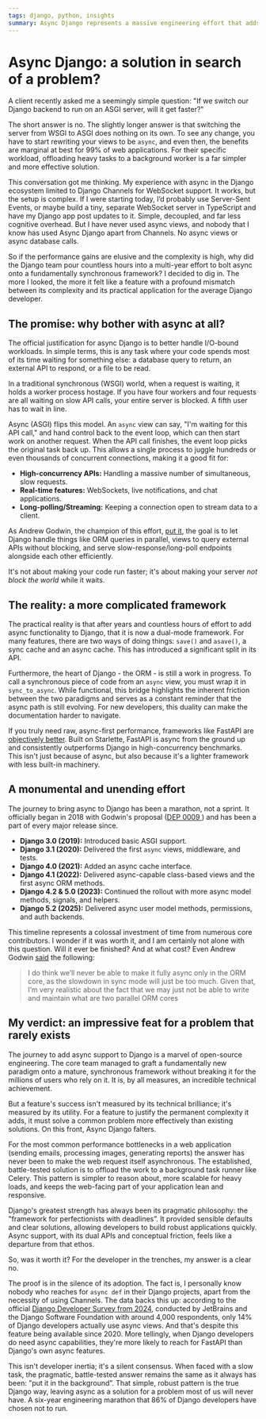 ```yaml
---
tags: django, python, insights
summary: Async Django represents a massive engineering effort that adds considerable complexity to the framework for benefits so niche that it often proves to be a counterproductive trap for the average developer.
---
```


# Async Django: a solution in search of a problem?

A client recently asked me a seemingly simple question: "If we switch our Django backend to run on an ASGI server, will it get faster?"

The short answer is no. The slightly longer answer is that switching the server from WSGI to ASGI does nothing on its own. To see any change, you have to start rewriting your views to be `async`, and even then, the benefits are marginal at best for 99% of web applications. For their specific workload, offloading heavy tasks to a background worker is a far simpler and more effective solution.

This conversation got me thinking. My experience with async in the Django ecosystem limited to Django Channels for WebSocket support. It works, but the setup is complex. If I were starting today, I’d probably use Server-Sent Events, or maybe build a tiny, separate WebSocket server in TypeScript and have my Django app post updates to it. Simple, decoupled, and far less cognitive overhead. But I have never used async views, and nobody that I know has used Async Django apart from Channels. No async views or async database calls.

So if the performance gains are elusive and the complexity is high, why did the Django team pour countless hours into a multi-year effort to bolt async onto a fundamentally synchronous framework? I decided to dig in. The more I looked, the more it felt like a feature with a profound mismatch between its complexity and its practical application for the average Django developer.

## The promise: why bother with async at all?

The official justification for async Django is to better handle I/O-bound workloads. In simple terms, this is any task where your code spends most of its time waiting for something else: a database query to return, an external API to respond, or a file to be read.

In a traditional synchronous (WSGI) world, when a request is waiting, it holds a worker process hostage. If you have four workers and four requests are all waiting on slow API calls, your entire server is blocked. A fifth user has to wait in line.

Async (ASGI) flips this model. An `async` view can say, "I'm waiting for this API call," and hand control back to the event loop, which can then start work on another request. When the API call finishes, the event loop picks the original task back up. This allows a single process to juggle hundreds or even thousands of concurrent connections, making it a good fit for:

*   **High-concurrency APIs:** Handling a massive number of simultaneous, slow requests.
*   **Real-time features:** WebSockets, live notifications, and chat applications.
*   **Long-polling/Streaming:** Keeping a connection open to stream data to a client.

As Andrew Godwin, the champion of this effort, [put it](https://github.com/django/deps/blob/main/accepted/0009-async.rst), the goal is to let Django handle things like ORM queries in parallel, views to query external APIs without blocking, and serve slow-response/long-poll endpoints alongside each other efficiently.

It's not about making your code run faster; it's about making your server *not block the world* while it waits.

## The reality: a more complicated framework

The practical reality is that after years and countless hours of effort to add async functionality to Django, that it is now a dual-mode framework. For many features, there are two ways of doing things: `save()` and `asave()`, a sync cache and an async cache. This has introduced a significant split in its API.

Furthermore, the heart of Django - the ORM - is still a work in progress. To call a synchronous piece of code from an `async` view, you must wrap it in `sync_to_async`. While functional, this bridge highlights the inherent friction between the two paradigms and serves as a constant reminder that the async path is still evolving. For new developers, this duality can make the documentation harder to navigate.

If you truly need raw, async-first performance, frameworks like FastAPI are [objectively better](https://github.com/AakarSharma/fastapi-vs-django-benchmark). Built on Starlette, FastAPI is async from the ground up and consistently outperforms Django in high-concurrency benchmarks. This isn't just because of async, but also because it's a lighter framework with less built-in machinery.

## A monumental and unending effort

The journey to bring async to Django has been a marathon, not a sprint. It officially began in 2018 with Godwin's proposal ([DEP 0009 ](https://github.com/django/deps/blob/main/accepted/0009-async.rst)) and has been a part of every major release since.

*   **Django 3.0 (2019):** Introduced basic ASGI support.
*   **Django 3.1 (2020):** Delivered the first `async` views, middleware, and tests.
*   **Django 4.0 (2021):** Added an async cache interface.
*   **Django 4.1 (2022):** Delivered async-capable class-based views and the first async ORM methods.
*   **Django 4.2 & 5.0 (2023):** Continued the rollout with more async model methods, signals, and helpers.
*   **Django 5.2 (2025):** Delivered async user model methods, permissions, and auth backends.

This timeline represents a colossal investment of time from numerous core contributors. I wonder if it was worth it, and I am certainly not alone with this question. Will it ever be finished? And at what cost? Even Andrew Godwin [said](https://forum.djangoproject.com/t/is-dep009-async-capable-django-still-relevant/30132/2) the following:

> I do think we’ll never be able to make it fully async only in the ORM core, as the slowdown in sync mode will just be too much. Given that, I’m very realistic about the fact that we may just not be able to write and maintain what are two parallel ORM cores

## My verdict: an impressive feat for a problem that rarely exists
The journey to add async support to Django is a marvel of open-source engineering. The core team managed to graft a fundamentally new paradigm onto a mature, synchronous framework without breaking it for the millions of users who rely on it. It is, by all measures, an incredible technical achievement.

But a feature's success isn't measured by its technical brilliance; it's measured by its utility. For a feature to justify the permanent complexity it adds, it must solve a common problem more effectively than existing solutions. On this front, Async Django falters.

For the most common performance bottlenecks in a web application (sending emails, processing images, generating reports) the answer has never been to make the web request itself asynchronous. The established, battle-tested solution is to offload the work to a background task runner like Celery. This pattern is simpler to reason about, more scalable for heavy loads, and keeps the web-facing part of your application lean and responsive.

Django's greatest strength has always been its pragmatic philosophy: the "framework for perfectionists with deadlines”. It provided sensible defaults and clear solutions, allowing developers to build robust applications quickly. Async support, with its dual APIs and conceptual friction, feels like a departure from that ethos.

So, was it worth it? For the developer in the trenches, my answer is a clear no.

The proof is in the silence of its adoption. The fact is, I personally know nobody who reaches for `async def` in their Django projects, apart from the necessity of using Channels. The data backs this up: according to the official [Django Developer Survey from 2024](https://blog.jetbrains.com/pycharm/2024/06/the-state-of-django/), conducted by JetBrains and the Django Software Foundation with around 4,000 respondents, only 14% of Django developers actually use async views. And that's despite this feature being available since 2020. More tellingly, when Django developers do need async capabilities, they're more likely to reach for FastAPI than Django's own async features.

This isn't developer inertia; it's a silent consensus. When faced with a slow task, the pragmatic, battle-tested answer remains the same as it always has been: "put it in the background”. That simple, robust pattern is the true Django way, leaving async as a solution for a problem most of us will never have. A six-year engineering marathon that 86% of Django developers have chosen not to run.